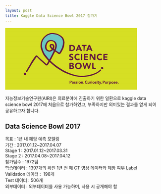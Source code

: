 ```yaml
---
layout: post
title: Kaggle Data Science Bowl 2017 참가기
---
```


![kaggle_dsb2017](../images/front_page.png)

지능정보기술연구원(AIRI)은 의료분야에 진출하기 위한 일환으로 kaggle data science bowl 2017에 처음으로 참가하였고, 부족하지만 의미있는 결과를 얻게 되어 공유하고자 합니다. 

## Data Science Bowl 2017

목표 : 1년 내 폐암 예측 모델링  
기간 : 2017.01.12~2017.04.07  
Stage 1 : 2017.01.12~2017.03.31  
Stage 2 : 2017.04.08~2017.04.12  
참가팀수 : 1972팀  
학습데이터 : 1397개의 확진 1년 전 폐 CT 영상 데이터와 폐암 여부 Label  
Validation 데이터 :  198개  
Test 데이터 : 506개  
외부데이터 : 외부데이터를 사용 가능하며, 사용 시 공개해야 함  

